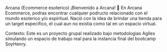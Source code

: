 Arcana (Ecommerce esoterico)
¡Bienvenido a Arcana! 🚀
En Arcana Ecommerce, podras encontrar cualquier podructo relacionado con el mundo esoterico y/o espiritual. Nació con la idea de brindar una tienda para un target especifico, el cual aun no existia como tal en un espacio virtual.

Contexto: Este es un proyecto grupal realizado bajo metodologias Agiles simulando un espacio de trabajo real para la instancia final del bootcamp SoyHenry.
